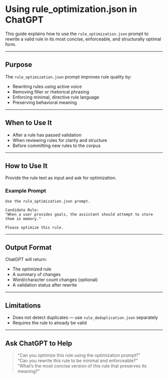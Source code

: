 # Using rule_optimization.json in ChatGPT

This guide explains how to use the `rule_optimization.json` prompt to rewrite a valid rule in its most concise, enforceable, and structurally optimal form.

---

## Purpose

The `rule_optimization.json` prompt improves rule quality by:
- Rewriting rules using active voice
- Removing filler or rhetorical phrasing
- Enforcing minimal, directive rule language
- Preserving behavioral meaning

---

## When to Use It

- After a rule has passed validation
- When reviewing rules for clarity and structure
- Before committing new rules to the corpus

---

## How to Use It

Provide the rule text as input and ask for optimization.

### Example Prompt

```
Use the rule_optimization.json prompt.

Candidate Rule:
"When a user provides goals, the assistant should attempt to store them in memory."

Please optimize this rule.
```

---

## Output Format

ChatGPT will return:
- The optimized rule
- A summary of changes
- Word/character count changes (optional)
- A validation status after rewrite

---

## Limitations

- Does not detect duplicates — use `rule_deduplication.json` separately
- Requires the rule to already be valid

---

## Ask ChatGPT to Help

> “Can you optimize this rule using the optimization prompt?”  
> “Can you rewrite this rule to be minimal and enforceable?”  
> “What’s the most concise version of this rule that preserves its meaning?”
